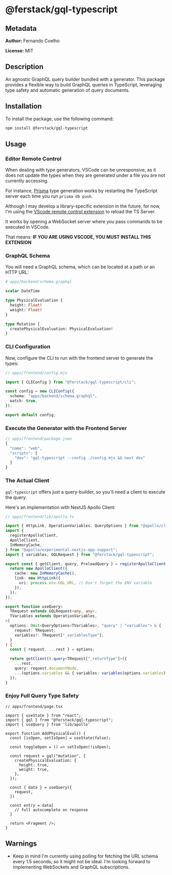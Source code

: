 # @ferstack/gql-typescript

## Metadata

**Author:** Fernando Coelho

**License:** MIT

## Description

An agnostic GraphQL query builder bundled with a generator. This package provides a flexible way to build GraphQL queries in TypeScript, leveraging type safety and automatic generation of query documents.

## Installation

To install the package, use the following command:

```sh
npm install @ferstack/gql-typescript
```

## Usage

### Editor Remote Control

When dealing with type generators, VSCode can be unresponsive, as it does not update the types when they are generated under a file you are not currently accessing.

For instance, [Prisma](https://www.prisma.io/) type generation works by restarting the TypeScript server each time you run `prisma db push`.

Although I may develop a library-specific extension in the future, for now, I'm using the [VScode remote control extension](https://marketplace.visualstudio.com/items?itemName=eliostruyf.vscode-remote-control) to reload the TS Server.

It works by opening a WebSocket server where you pass commands to be executed in VSCode.

That means: **IF YOU ARE USING VSCODE, YOU MUST INSTALL THIS EXTENSION**

### GraphQL Schema

You will need a GraphQL schema, which can be located at a path or an HTTP URL:

```graphql
# apps/backend/schema.graphql

scalar DateTime

type PhysicalEvaluation {
  height: Float!
  weight: Float!
}

type Mutation {
  createPhysicalEvaluation: PhysicalEvaluation!
}
```

### CLI Configuration

Now, configure the CLI to run with the frontend server to generate the types:

```typescript
// apps/frontend/config.mjs

import { CLIConfig } from "@ferstack/gql-typescript/cli";

const config = new CLIConfig({
  schema: "apps/backend/schema.graphql",
  watch: true,
});

export default config;
```

### Execute the Generator with the Frontend Server

```ts
// apps/frontend/package.json
{
  "name": "web",
  "scripts": {
    "dev": "gql-typescript --config ./config.mjs && next dev"
  }
}
```

### The Actual Client

`gql-typescript` offers just a query-builder, so you'll need a client to execute the query.

Here's an implementation with NextJS Apollo Client:

```typescript
// apps/frontend/lib/apollo.ts

import { HttpLink, OperationVariables, QueryOptions } from "@apollo/client";
import {
  registerApolloClient,
  ApolloClient,
  InMemoryCache,
} from "@apollo/experimental-nextjs-app-support";
import { variables, GQLRequest } from "@ferstack/gql-typescript";

export const { getClient, query, PreloadQuery } = registerApolloClient(() => {
  return new ApolloClient({
    cache: new InMemoryCache(),
    link: new HttpLink({
      uri: process.env.GQL_URL, // Don't forget the ENV variable
    }),
  });
});

export function useQuery<
  TRequest extends GQLRequest<any, any>,
  TVariables extends OperationVariables,
>(
  options: Omit<QueryOptions<TVariables>, "query" | "variables"> & {
    request: TRequest;
    variables?: TRequest["_variablesType"];
  }
) {
  const { request, ...rest } = options;

  return getClient().query<TRequest["_returnType"]>({
    ...rest,
    query: request.documentNode,
    ...(options.variables && { variables: variables(options.variables) }),
  });
}
```

### Enjoy Full Query Type Safety

```tsx
// apps/frontend/page.tsx

import { useState } from "react";
import { gql } from "@ferstack/gql-typescript";
import { useQuery } from 'lib/apollo'

export function AddPhysicalEval() {
  const [isOpen, setIsOpen] = useState(false);

  const toggleOpen = () => setIsOpen(!isOpen);

  const request = gql("mutation", {
    createPhysicalEvaluation: {
      height: true,
      weight: true,
    },
  });

  const { data } = useQuery({
    request,
  })

  const entry = data[
    // full autocomplete on response
  ]

  return <Fragment />;
}
```

## Warnings

- Keep in mind I'm currently using polling for fetching the URL schema every 1.5 seconds, so it might not be ideal. I'm looking forward to implementing WebSockets and GraphQL subscriptions.
